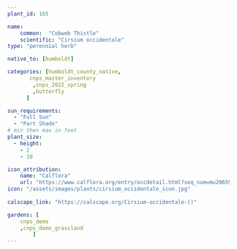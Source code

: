 ```yaml
---
plant_id: 165 

name: 
    common:  "Cobweb Thistle"    
    scientific: "Cirsium occidentale"  
type: "perennial herb"

native_to: [humboldt] 

categories: [humboldt_county_native,
       cnps_master_inventory
        ,cnps_2022_spring
        ,butterfly
      ]

sun_requirements:
  - "Full Sun"
  - "Part Shade"
# min then max in feet
plant_size:
  - height: 
    - 2 
    - 10

icon_attribution: 
    name: "Calflora"
    url: "https://www.calflora.org/entry/occdetail.html?seq_num=mu20659"
icon: "/assets/images/plants/cirsium_occidentale_icon.jpg"
 
calscape_link: "https://calscape.org/Cirsium-occidentale-()"

gardens: [ 
    cnps_demo
    ,cnps_demo_grassland
        ]
---
```








